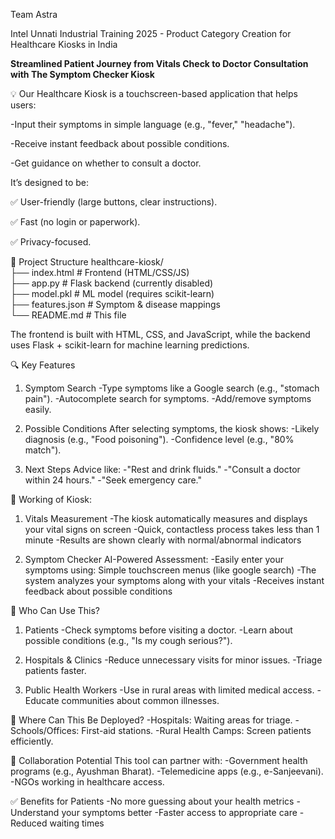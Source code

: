 Team Astra 

Intel Unnati Industrial Training 2025 - Product Category Creation for Healthcare Kiosks in India

**Streamlined Patient Journey from Vitals Check to Doctor Consultation with The Symptom Checker Kiosk**

💡 Our Healthcare Kiosk is a touchscreen-based application that helps users:

   -Input their symptoms in simple language (e.g., "fever," "headache").
   
   -Receive instant feedback about possible conditions.
   
   -Get guidance on whether to consult a doctor.

It’s designed to be:

✅ User-friendly (large buttons, clear instructions).

✅ Fast (no login or paperwork).

✅ Privacy-focused.

📂 Project Structure
healthcare-kiosk/  
├── index.html          # Frontend (HTML/CSS/JS)  
├── app.py              # Flask backend (currently disabled)  
├── model.pkl           # ML model (requires scikit-learn)  
├── features.json       # Symptom & disease mappings  
└── README.md           # This file  

The frontend is built with HTML, CSS, and JavaScript, while the backend uses Flask + scikit-learn for machine learning predictions.


🔍 Key Features
 1. Symptom Search
   -Type symptoms like a Google search (e.g., "stomach pain").
   -Autocomplete search for symptoms.
   -Add/remove symptoms easily.

 2. Possible Conditions
 After selecting symptoms, the kiosk shows:
   -Likely diagnosis (e.g., "Food poisoning").
   -Confidence level (e.g., "80% match").

 3. Next Steps
   Advice like:
   -"Rest and drink fluids."
   -"Consult a doctor within 24 hours."
   -"Seek emergency care."

🌟 Working of Kiosk:
 1. Vitals Measurement
   -The kiosk automatically measures and displays your vital signs on screen
   -Quick, contactless process takes less than 1 minute
   -Results are shown clearly with normal/abnormal indicators

 2. Symptom Checker
   AI-Powered Assessment:
   -Easily enter your symptoms using:
    Simple touchscreen menus (like google search)
   -The system analyzes your symptoms along with your vitals
   -Receives instant feedback about possible conditions

👥 Who Can Use This?
 1. Patients
   -Check symptoms before visiting a doctor.
   -Learn about possible conditions (e.g., "Is my cough serious?").

 2. Hospitals & Clinics
   -Reduce unnecessary visits for minor issues.
   -Triage patients faster.

 3. Public Health Workers
   -Use in rural areas with limited medical access.
   -Educate communities about common illnesses.

🏢 Where Can This Be Deployed?
   -Hospitals: Waiting areas for triage.
   -Schools/Offices: First-aid stations.
   -Rural Health Camps: Screen patients efficiently.

🤝 Collaboration Potential
   This tool can partner with:
   -Government health programs (e.g., Ayushman Bharat).
   -Telemedicine apps (e.g., e-Sanjeevani).
   -NGOs working in healthcare access.

✅ Benefits for Patients
    -No more guessing about your health metrics
    -Understand your symptoms better
    -Faster access to appropriate care
    -Reduced waiting times
